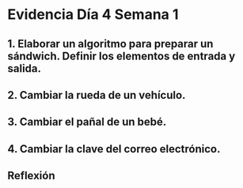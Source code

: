 # Evidencia Día 4 Semana 1
## 1. Elaborar un algoritmo para preparar un sándwich. Definir los elementos de entrada y salida.

## 2. Cambiar la rueda de un vehículo.

## 3. Cambiar el pañal de un bebé.

## 4. Cambiar la clave del correo electrónico.

## Reflexión
